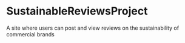 # SustainableReviewsProject
A site where users can post and view reviews on the sustainability of commercial brands
